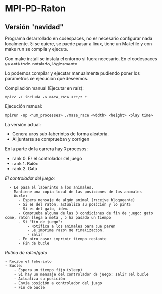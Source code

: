 # MPI-PD-Raton

## Versión "navidad"

Programa desarrollado en codespaces, no es necesario configurar nada localmente. Si se quiere, se puede pasar a linux, tiene un Makefile y con make run se compila y ejecuta.

Con make install se instala el entorno si fuera necesario. En el codespaces ya está todo instalado, lógicamente.

Lo podemos compilar y ejecutar manualmente pudiendo poner los parámetros de ejecución que deseemos.

Compilación manual (Ejecutar en raíz):

```
mpicc -I include -o maze_race src/*.c
```

Ejecución manual:

```
mpirun -np <num_processes> ./maze_race <width> <height> <play time>
```

La versión actual:

  
  - Genera unos sub-laberintos de forma aleatoria.
  - Al juntarse se comprueban y corrigen



En la parte de la carrera hay 3 procesos:
 - rank 0. Es el controlador del juego
 - rank 1. Ratón
 - rank 2. Gato

*El controlador del juego:*
```  
  - Le pasa el laberinto a los animales.
  - Mantiene una copia local de las posiciones de los animales
  - Bucle:
      - Espera mensaje de algún animal (receive bloqueante)
      - Si es del ratón, actualiza su posición y lo pinta
      - Si es del gato, idem.
      - Comprueba alguna de las 3 condiciones de fin de juego: gato come, ratón llega a meta , o ha pasado un tiempo
      - Si "fin de juego":
          - Notifica a los animales para que paren
          - Se imprime razón de finalización.
          - Salir  
      - En otro caso: imprimir tiempo restante
      - Fin de bucle 
```
*Rutina de ratón/gato*
``` 
- Recibe el laberinto
- Bucle:
    - Espera un tiempo fijo (sleep)
    - Si hay un mensaje del controlador de juego: salir del bucle
    - Actualiza su posición
    - Envia posición a controlador del juego
    - Fin de bucle
```

